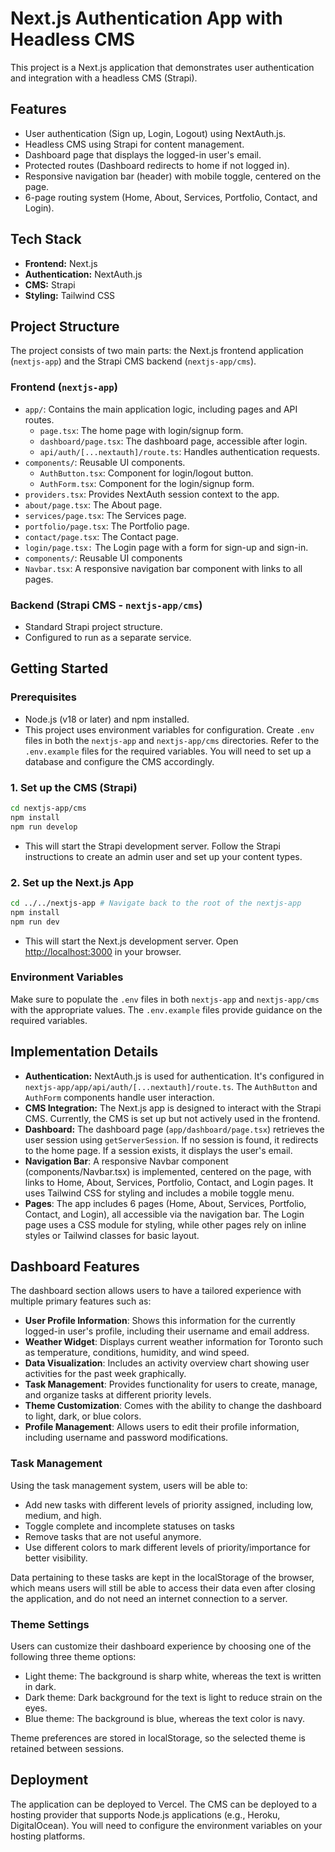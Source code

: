 # Next.js Authentication App with Headless CMS

This project is a Next.js application that demonstrates user authentication and integration with a headless CMS (Strapi).

## Features

-   User authentication (Sign up, Login, Logout) using NextAuth.js.
-   Headless CMS using Strapi for content management.
-   Dashboard page that displays the logged-in user's email.
-   Protected routes (Dashboard redirects to home if not logged in).
-   Responsive navigation bar (header) with mobile toggle, centered on the page.
-   6-page routing system (Home, About, Services, Portfolio, Contact, and Login).

## Tech Stack

-   **Frontend:** Next.js
-   **Authentication:** NextAuth.js
-   **CMS:** Strapi
-   **Styling:** Tailwind CSS

## Project Structure
The project consists of two main parts: the Next.js frontend application (`nextjs-app`) and the Strapi CMS backend (`nextjs-app/cms`).

### Frontend (`nextjs-app`)
- `app/`: Contains the main application logic, including pages and API routes.
  - `page.tsx`: The home page with login/signup form.
  - `dashboard/page.tsx`: The dashboard page, accessible after login.
  - `api/auth/[...nextauth]/route.ts`: Handles authentication requests.
- `components/`: Reusable UI components.
  - `AuthButton.tsx`: Component for login/logout button.
  - `AuthForm.tsx`: Component for the login/signup form.
- `providers.tsx`: Provides NextAuth session context to the app.
- `about/page.tsx`: The About page.
- `services/page.tsx`: The Services page.
- `portfolio/page.tsx`: The Portfolio page.
- `contact/page.tsx`: The Contact page.
- `login/page.tsx:` The Login page with a form for sign-up and sign-in.
- `components/`: Reusable UI components
- `Navbar.tsx`: A responsive navigation bar component with links to all pages.
### Backend (Strapi CMS - `nextjs-app/cms`)
- Standard Strapi project structure.
- Configured to run as a separate service.

## Getting Started

### Prerequisites

-   Node.js (v18 or later) and npm installed.
- This project uses environment variables for configuration. Create `.env` files in both the `nextjs-app` and `nextjs-app/cms` directories. Refer to the `.env.example` files for the required variables. You will need to set up a database and configure the CMS accordingly.

### 1. Set up the CMS (Strapi)

```bash
cd nextjs-app/cms
npm install
npm run develop
```

-   This will start the Strapi development server. Follow the Strapi instructions to create an admin user and set up your content types.

### 2. Set up the Next.js App

```bash
cd ../../nextjs-app # Navigate back to the root of the nextjs-app
npm install
npm run dev
```

-   This will start the Next.js development server. Open [http://localhost:3000](http://localhost:3000) in your browser.

### Environment Variables
Make sure to populate the `.env` files in both `nextjs-app` and `nextjs-app/cms` with the appropriate values. The `.env.example` files provide guidance on the required variables.

## Implementation Details

-   **Authentication:** NextAuth.js is used for authentication. It's configured in `nextjs-app/app/api/auth/[...nextauth]/route.ts`.  The `AuthButton` and `AuthForm` components handle user interaction.
-   **CMS Integration:**  The Next.js app is designed to interact with the Strapi CMS.  Currently, the CMS is set up but not actively used in the frontend.
- **Dashboard:** The dashboard page (`app/dashboard/page.tsx`) retrieves the user session using `getServerSession`. If no session is found, it redirects to the home page. If a session exists, it displays the user's email.
- **Navigation Bar**: A responsive Navbar component (components/Navbar.tsx) is implemented, centered on the page, with links to Home, About, Services, Portfolio, Contact, and Login pages. It uses Tailwind CSS for styling and includes a mobile toggle menu.
- **Pages**: The app includes 6 pages (Home, About, Services, Portfolio, Contact, and Login), all accessible via the navigation bar. The Login page uses a CSS module for styling, while other pages rely on inline styles or Tailwind classes for basic layout.

## Dashboard Features

The dashboard section allows users to have a tailored experience with multiple primary features such as:

- **User Profile Information**: Shows this information for the currently logged-in user's profile, including their username and email address.
- **Weather Widget**: Displays current weather information for Toronto such as temperature, conditions, humidity, and wind speed.
- **Data Visualization**: Includes an activity overview chart showing user activities for the past week graphically.
- **Task Management**: Provides functionality for users to create, manage, and organize tasks at different priority levels.
- **Theme Customization**: Comes with the ability to change the dashboard to light, dark, or blue colors.
- **Profile Management**: Allows users to edit their profile information, including username and password modifications.

### Task Management

Using the task management system, users will be able to:
- Add new tasks with different levels of priority assigned, including low, medium, and high.
- Toggle complete and incomplete statuses on tasks
- Remove tasks that are not useful anymore.
- Use different colors to mark different levels of priority/importance for better visibility.

Data pertaining to these tasks are kept in the localStorage of the browser, which means users will still be able to access their data even after closing the application, and do not need an internet connection to a server.

### Theme Settings

Users can customize their dashboard experience by choosing one of the following three theme options:
- Light theme: The background is sharp white, whereas the text is written in dark.
- Dark theme: Dark background for the text is light to reduce strain on the eyes.
- Blue theme: The background is blue, whereas the text color is navy.

Theme preferences are stored in localStorage, so the selected theme is retained between sessions.

## Deployment
The application can be deployed to Vercel. The CMS can be deployed to a hosting provider that supports Node.js applications (e.g., Heroku, DigitalOcean). You will need to configure the environment variables on your hosting platforms.
